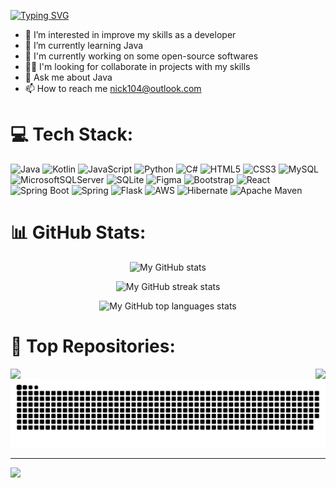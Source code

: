 [![Typing SVG](https://readme-typing-svg.demolab.com?font=monospace&size=30&color=1536f7&background=background=E300FF00&center=true&width=1000&lines=Greetings+Program!!+I%E2%80%99m+Nickolas+)](https://git.io/typing-svg)

- 👀 I’m interested in improve my skills as a developer 
- 🌱 I’m currently learning Java
- 🔭 I'm currently working on some open-source softwares
- 👨‍💻 I'm looking for collaborate in projects with my skills
- 💬 Ask me about Java
- 📫 How to reach me nick104@outlook.com

# 💻 Tech Stack:
![Java](https://img.shields.io/badge/java-%23ED8B00.svg?style=for-the-badge&logo=openjdk&logoColor=white) ![Kotlin](https://img.shields.io/badge/Kotlin-B125EA?style=for-the-badge&logo=kotlin&logoColor=white) ![JavaScript](https://img.shields.io/badge/javascript-%23323330.svg?style=for-the-badge&logo=javascript&logoColor=%23F7DF1E) ![Python](https://img.shields.io/badge/python-3670A0?style=for-the-badge&logo=python&logoColor=ffdd54) ![C#](https://img.shields.io/badge/c%23-%23239120.svg?style=for-the-badge&logo=c-sharp&logoColor=white) ![HTML5](https://img.shields.io/badge/html5-%23E34F26.svg?style=for-the-badge&logo=html5&logoColor=white) ![CSS3](https://img.shields.io/badge/css3-%231572B6.svg?style=for-the-badge&logo=css3&logoColor=white) ![MySQL](https://img.shields.io/badge/mysql-%2300f.svg?style=for-the-badge&logo=mysql&logoColor=white) ![MicrosoftSQLServer](https://img.shields.io/badge/Microsoft%20SQL%20Server-CC2927?style=for-the-badge&logo=microsoft%20sql%20server&logoColor=white) ![SQLite](https://img.shields.io/badge/Sqlite-003B57?style=for-the-badge&logo=sqlite&logoColor=white) ![Figma](https://img.shields.io/badge/figma-%23F24E1E.svg?style=for-the-badge&logo=figma&logoColor=white) ![Bootstrap](https://img.shields.io/badge/bootstrap-%23563D7C.svg?style=for-the-badge&logo=bootstrap&logoColor=white) ![React](https://img.shields.io/badge/react-%2320232a.svg?style=for-the-badge&logo=react&logoColor=%2361DAFB) ![Spring Boot](https://img.shields.io/badge/Spring_Boot-F2F4F9?style=for-the-badge&logo=spring-boot) ![Spring](https://img.shields.io/badge/spring-%236DB33F.svg?style=for-the-badge&logo=spring&logoColor=white) ![Flask](https://img.shields.io/badge/Flask-000000?style=for-the-badge&logo=flask&logoColor=white) ![AWS](https://img.shields.io/badge/AWS-%23FF9900.svg?style=for-the-badge&logo=amazon-aws&logoColor=white) ![Hibernate](https://img.shields.io/badge/Hibernate-59666C?style=for-the-badge&logo=Hibernate&logoColor=white) ![Apache Maven](https://img.shields.io/badge/Apache%20Maven-C71A36?style=for-the-badge&logo=Apache%20Maven&logoColor=white)


# 📊 GitHub Stats:
<p align="center">
  <picture>
    <source
      srcset="https://github-readme-stats-steel-omega.vercel.app/api?username=itsmenicky&show_icons=true&include_all_commits=true&count_private=true&cache_seconds=1800&icon_color=2d77dc&title_color=2d77dc&text_color=ffffff&bg_color=0d1117&hide_border=true&number_format=long&rank_icon=default"
      media="(prefers-color-scheme: dark)"
    />
    <source
      srcset="https://github-readme-stats-steel-omega.vercel.app/api?username=itsmenicky&show_icons=true&include_all_commits=true&count_private=true&cache_seconds=1800&hide_border=true&number_format=long&rank_icon=default"
      media="(prefers-color-scheme: light), (prefers-color-scheme: no-preference)"
    />
    <img
       src="https://github-readme-stats-steel-omega.vercel.app/api?username=itsmenicky&show_icons=true&include_all_commits=true&count_private=true&cache_seconds=1800&hide_border=true&number_format=long&rank_icon=default"
       alt="My GitHub stats"
     />
  </picture>
</p>

<p align="center">
  <picture>
    <source
      srcset="https://streak-stats.demolab.com/?user=itsmenicky&background=0d1117&currStreakNum=ffffff&sideNums=ffffff&currStreakLabel=ffffff&sideLabels=ffffff&dates=ffffff&fire=2d77dc&ring=2d77dc&locale=en&type=svg&hide_border=true"
      media="(prefers-color-scheme: dark)"
    />
    <source
      srcset="https://streak-stats.demolab.com/?user=qwerty541&locale=en&type=svg&hide_border=true&fire=2d77dc&ring=2d77dc&currStreakLabel=000000"
      media="(prefers-color-scheme: light), (prefers-color-scheme: no-preference)"
    />
    <img
       src="https://streak-stats.demolab.com/?user=itsmenicky&locale=en&type=svg&hide_border=true&fire=2d77dc&ring=2d77dc&currStreakLabel=000000"
       alt="My GitHub streak stats"
     />
  </picture>
</p>

<p align="center">
  <picture>
    <source
      srcset="https://github-readme-stats-steel-omega.vercel.app/api/top-langs/?username=itsmenicky&layout=compact&icon_color=2d77dc&title_color=2d77dc&text_color=ffffff&bg_color=0d1117&hide_border=true&cache_seconds=1800"
      media="(prefers-color-scheme: dark)"
    />
    <source
      srcset="https://github-readme-stats-steel-omega.vercel.app/api/top-langs/?username=itsmenicky&layout=compact&hide_border=true&cache_seconds=1800"
    />
    <img
       src="https://github-readme-stats-steel-omega.vercel.app/api/top-langs/?username=itsmenicky&layout=compact&hide_border=true&cache_seconds=1800"
       alt="My GitHub top languages stats"
     />
  </picture>
</p>

# 🥇 Top Repositories:

<a href="https://github.com/itsmenicky/EducReports">
  <img align=left src="https://github-readme-stats.vercel.app/api/pin/?username=itsmenicky&repo=EducReports"/>
</a>

<a href="https://github.com/itsmenicky/bibliotecaAcademica">
   <img align=right src="https://github-readme-stats.vercel.app/api/pin/?username=itsmenicky&repo=bibliotecaAcademica"/>
</a>


 ![Snake animation](https://github.com/itsmenicky/itsmenicky/blob/output/github-contribution-grid-snake.svg) 
  </div>

---
![](https://komarev.com/ghpvc/?username=itsmenicky&color=blue)
